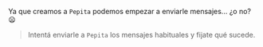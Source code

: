 Ya que creamos a `Pepita` podemos empezar a enviarle mensajes... ¿o no? :frowning:

> Intentá enviarle a `Pepita` los mensajes habituales y fijate qué sucede.